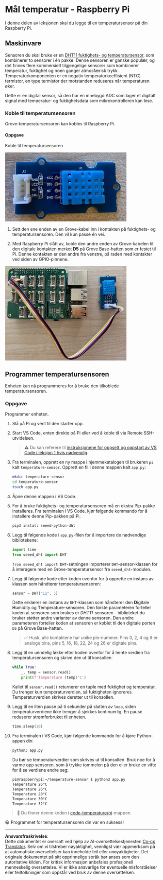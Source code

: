 <!--
CO_OP_TRANSLATOR_METADATA:
{
  "original_hash": "7678f7c67b97ee52d5727496dcd7d346",
  "translation_date": "2025-08-27T22:46:37+00:00",
  "source_file": "2-farm/lessons/1-predict-plant-growth/pi-temp.md",
  "language_code": "no"
}
-->
# Mål temperatur - Raspberry Pi

I denne delen av leksjonen skal du legge til en temperatursensor på din Raspberry Pi.

## Maskinvare

Sensoren du skal bruke er en [DHT11 fuktighets- og temperatursensor](https://www.seeedstudio.com/Grove-Temperature-Humidity-Sensor-DHT11.html), som kombinerer to sensorer i én pakke. Denne sensoren er ganske populær, og det finnes flere kommersielt tilgjengelige sensorer som kombinerer temperatur, fuktighet og noen ganger atmosfærisk trykk. Temperaturkomponenten er en negativ temperaturkoeffisient (NTC) termistor, en type termistor der motstanden reduseres når temperaturen øker.

Dette er en digital sensor, så den har en innebygd ADC som lager et digitalt signal med temperatur- og fuktighetsdata som mikrokontrolleren kan lese.

### Koble til temperatursensoren

Grove-temperatursensoren kan kobles til Raspberry Pi.

#### Oppgave

Koble til temperatursensoren

![En Grove-temperatursensor](../../../../../translated_images/grove-dht11.07f8eafceee170043efbb53e1d15722bd4e00fbaa9ff74290b57e9f66eb82c17.no.png)

1. Sett den ene enden av en Grove-kabel inn i kontakten på fuktighets- og temperatursensoren. Den vil kun passe én vei.

1. Med Raspberry Pi slått av, koble den andre enden av Grove-kabelen til den digitale kontakten merket **D5** på Grove Base-hatten som er festet til Pi. Denne kontakten er den andre fra venstre, på raden med kontakter ved siden av GPIO-pinnene.

![Grove-temperatursensoren koblet til kontakt A0](../../../../../translated_images/pi-temperature-sensor.3ff82fff672c8e565ef25a39d26d111de006b825a7e0867227ef4e7fbff8553c.no.png)

## Programmer temperatursensoren

Enheten kan nå programmeres for å bruke den tilkoblede temperatursensoren.

### Oppgave

Programmer enheten.

1. Slå på Pi og vent til den starter opp.

1. Start VS Code, enten direkte på Pi eller ved å koble til via Remote SSH-utvidelsen.

    > ⚠️ Du kan referere til [instruksjonene for oppsett og oppstart av VS Code i leksjon 1 hvis nødvendig](../../../1-getting-started/lessons/1-introduction-to-iot/pi.md).

1. Fra terminalen, opprett en ny mappe i hjemmekatalogen til brukeren `pi` kalt `temperature-sensor`. Opprett en fil i denne mappen kalt `app.py`:

    ```sh
    mkdir temperature-sensor
    cd temperature-sensor
    touch app.py
    ```

1. Åpne denne mappen i VS Code.

1. For å bruke fuktighets- og temperatursensoren må en ekstra Pip-pakke installeres. Fra terminalen i VS Code, kjør følgende kommando for å installere denne Pip-pakken på Pi:

    ```sh
    pip3 install seeed-python-dht
    ```

1. Legg til følgende kode i `app.py`-filen for å importere de nødvendige bibliotekene:

    ```python
    import time
    from seeed_dht import DHT
    ```

    `from seeed_dht import DHT`-setningen importerer `DHT`-sensor-klassen for å interagere med en Grove-temperatursensor fra `seeed_dht`-modulen.

1. Legg til følgende kode etter koden ovenfor for å opprette en instans av klassen som håndterer temperatursensoren:

    ```python
    sensor = DHT("11", 5)
    ```

    Dette erklærer en instans av `DHT`-klassen som håndterer den **D**igitale **H**umidity og **T**emperature-sensoren. Den første parameteren forteller koden at sensoren som brukes er *DHT11*-sensoren - biblioteket du bruker støtter andre varianter av denne sensoren. Den andre parameteren forteller koden at sensoren er koblet til den digitale porten `D5` på Grove Base-hatten.

    > ✅ Husk, alle kontaktene har unike pin-nummer. Pins 0, 2, 4 og 6 er analoge pins, pins 5, 16, 18, 22, 24 og 26 er digitale pins.

1. Legg til en uendelig løkke etter koden ovenfor for å hente verdien fra temperatursensoren og skrive den ut til konsollen:

    ```python
    while True:
        _, temp = sensor.read()
        print(f'Temperature {temp}°C')
    ```

    Kallet til `sensor.read()` returnerer en tuple med fuktighet og temperatur. Du trenger kun temperaturverdien, så fuktigheten ignoreres. Temperaturverdien skrives deretter ut til konsollen.

1. Legg til en liten pause på ti sekunder på slutten av `loop`, siden temperaturverdiene ikke trenger å sjekkes kontinuerlig. En pause reduserer strømforbruket til enheten.

    ```python
    time.sleep(10)
    ```

1. Fra terminalen i VS Code, kjør følgende kommando for å kjøre Python-appen din:

    ```sh
    python3 app.py
    ```

    Du bør se temperaturverdier som skrives ut til konsollen. Bruk noe for å varme opp sensoren, som å trykke tommelen på den eller bruke en vifte for å se verdiene endre seg:

    ```output
    pi@raspberrypi:~/temperature-sensor $ python3 app.py 
    Temperature 26°C
    Temperature 26°C
    Temperature 28°C
    Temperature 30°C
    Temperature 32°C
    ```

> 💁 Du finner denne koden i [code-temperature/pi](../../../../../2-farm/lessons/1-predict-plant-growth/code-temperature/pi)-mappen.

😀 Programmet for temperatursensoren din var en suksess!

---

**Ansvarsfraskrivelse**:  
Dette dokumentet er oversatt ved hjelp av AI-oversettelsestjenesten [Co-op Translator](https://github.com/Azure/co-op-translator). Selv om vi tilstreber nøyaktighet, vennligst vær oppmerksom på at automatiske oversettelser kan inneholde feil eller unøyaktigheter. Det originale dokumentet på sitt opprinnelige språk bør anses som den autoritative kilden. For kritisk informasjon anbefales profesjonell menneskelig oversettelse. Vi er ikke ansvarlige for eventuelle misforståelser eller feiltolkninger som oppstår ved bruk av denne oversettelsen.